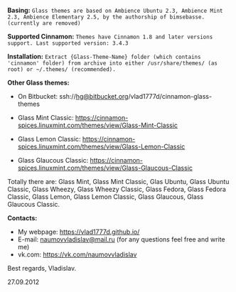 **Basing:**
`Glass themes are based on Ambience Ubuntu 2.3, Ambience Mint 2.3, Ambience Elementary 2.5, by the authorship of bimsebasse. (currently are removed)`

**Supported Cinnamon:**
`Themes have Cinnamon 1.8 and later versions support.
Last supported version: 3.4.3`

**Installation:**
`Extract {Glass-Theme-Name} folder (which contains 'cinnamon' folder) from archive into either /usr/share/themes/ (as root) or ~/.themes/ (recommended).`

**Other Glass themes:**
- On Bitbucket: ssh://hg@bitbucket.org/vlad1777d/cinnamon-glass-themes

- Glass Mint Classic: https://cinnamon-spices.linuxmint.com/themes/view/Glass-Mint-Classic
- Glass Lemon Classic: https://cinnamon-spices.linuxmint.com/themes/view/Glass-Lemon-Classic
- Glass Glaucous Classic: https://cinnamon-spices.linuxmint.com/themes/view/Glass-Glaucous-Classic

Totally there are:
Glass Mint,  Glass Mint Classic,  Glas Ubuntu,  Glass Ubuntu Classic,
Glass Wheezy,  Glass Wheezy Classic,  Glass Fedora,  Glass Fedora Classic,
Glass Lemon,  Glass Lemon Classic,  Glass Glaucous,  Glass Glaucous Classic.

**Contacts:**
- My webpage: https://vlad1777d.github.io/
- E-mail: naumovvladislav@mail.ru (for any questions feel free and write me)
- vk.com: https://vk.com/naumovvladislav

Best regards,
Vladislav.

27.09.2012
